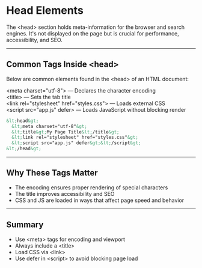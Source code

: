# Head Elements

The <span class="codeSnip">&lt;head&gt;</span> section holds meta-information for the browser and search engines. It's not displayed on the page but is crucial for performance, accessibility, and SEO.

---

## Common Tags Inside &lt;head&gt;

Below are common elements found in the <span class="codeSnip">&lt;head&gt;</span> of an HTML document:

<span class="codeSnip">&lt;meta charset="utf-8"&gt;</span> — Declares the character encoding  
<span class="codeSnip">&lt;title&gt;</span> — Sets the tab title  
<span class="codeSnip">&lt;link rel="stylesheet" href="styles.css"&gt;</span> — Loads external CSS  
<span class="codeSnip">&lt;script src="app.js" defer&gt;</span> — Loads JavaScript without blocking render

```html
&lt;head&gt;
  &lt;meta charset="utf-8"&gt;
  &lt;title&gt;My Page Title&lt;/title&gt;
  &lt;link rel="stylesheet" href="styles.css"&gt;
  &lt;script src="app.js" defer&gt;&lt;/script&gt;
&lt;/head&gt;
```

---

## Why These Tags Matter

- The encoding ensures proper rendering of special characters  
- The title improves accessibility and SEO  
- CSS and JS are loaded in ways that affect page speed and behavior

---

## Summary

- Use <span class="codeSnip">&lt;meta&gt;</span> tags for encoding and viewport  
- Always include a <span class="codeSnip">&lt;title&gt;</span>  
- Load CSS via <span class="codeSnip">&lt;link&gt;</span>  
- Use <span class="codeSnip">defer</span> in <span class="codeSnip">&lt;script&gt;</span> to avoid blocking page load
